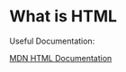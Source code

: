 # What is HTML

Useful Documentation:

[MDN HTML Documentation](https://developer.mozilla.org/en-US/docs/Web/HTML)
